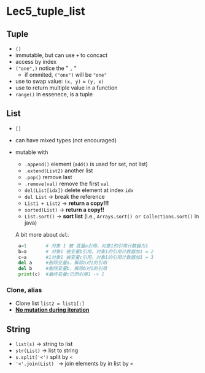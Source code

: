 # Lec5_tuple_list

## Tuple

* `()`
* immutable, but can use `+`  to concact
* access by index
* `("one",)` notice the " `,` "
  * if ommited, `("one")` will be `"one"`
* use to swap value: `(x, y)` = `(y, x)`
* use to return multiple value in a function
* `range()` in essenece, is a tuple

## List

* `[]`

* can have mixed types (not encouraged)

* mutable with

  * `.append()` element (`add()` is used for set, not list)
  * `.extend(List2)` another list
  * `.pop()`  remove last
  * `.remove(val)`  remove the first `val`
  * `del(List[idx])` delete element at index `idx` 
  * `del List` -> break the reference
  * `List1 + List2` -> **return a copy!!!**
  * `sorted(List)` -> **return a copy!!**
  * `List.sort()` -> **sort list** (i.e., `Arrays.sort() or Collections.sort()` in java)

  A bit more about `del`: 

  ```python
   a=1       # 对象 1 被 变量a引用，对象1的引用计数器为1
   b=a       # 对象1 被变量b引用，对象1的引用计数器加1 = 2
   c=a       #1对象1 被变量c引用，对象1的引用计数器加1 = 3
   del a     #删除变量a，解除a对1的引用
   del b     #删除变量b，解除b对1的引用
   print(c)  #最终变量c仍然引用1 -> 1
  ```

### Clone, alias

* Clone list `list2 = list1[:]`
* **<u>No mutation during iteration</u>**

## String

* `list(s)` -> string to list
* `str(List)` -> list to string
* `s.split('<')` split by `<`
* `'<'.join(List) ` -> join elements by in list by `<`